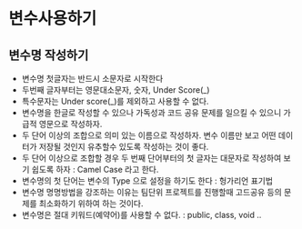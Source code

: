 # 변수사용하기

## 변수명 작성하기
* 변수명 첫글자는 반드시 소문자로 시작한다
* 두번째 글자부터는 영문대소문자, 숫자, Under Score(_)
* 특수문자는 Under score(_)를 제외하고 사용할 수 없다.
* 변수명을 한글로 작성할 수 있으나 가독성과 코드 공유 문제를 일으킬 수 있으니
	가급적 영문으로 작성하자.
* 두 단어 이상의 조합으로 의미 있는 이름으로 작성하자. 변수 이름만 보고 
	어떤 데이터가 저장될 것인지 유추할수 있도록 작성하는 것이 좋다.
* 두 단어 이상으로 조합할 경우 두 번째 단어부터의 첫 글자는 대문자로 작성하여
	보기 쉽도록 하자 : Camel Case 라고 한다.
* 변수명의 첫 단어는 변수의 Type 으로 설정을 하기도 한다 : 헝가리언 표기법
* 변수명 명명방법을 강조하는 이유는 팀단위 프로젝트를 진행할때 고드공유 등의
	문제를 최소화하기 위하여 하는 것이다.
* 변수명은 절대 키워드(예약어)를 사용할 수 없다. : public, class, void ..